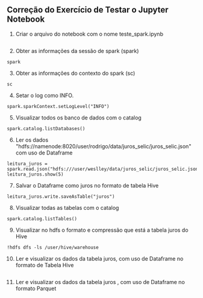 ## Correção do Exercício de Testar o Jupyter Notebook

1. Criar o arquivo do notebook com o nome teste_spark.ipynb
```jupyter
```

2. Obter as informações da sessão de spark (spark)
```jupyter
spark
```

3. Obter as informações do contexto do spark (sc)
```jupyter
sc
```

4. Setar o log como INFO.
```jupyter
spark.sparkContext.setLogLevel("INFO")
```

5. Visualizar todos os banco de dados com o catalog
```jupyter
spark.catalog.listDatabases()
```

6. Ler os dados "hdfs://namenode:8020/user/rodrigo/data/juros_selic/juros_selic.json" com uso de Dataframe
```jupyter
leitura_juros = spark.read.json("hdfs:///user/weslley/data/juros_selic/juros_selic.json")
leitura_juros.show(5)
```

7. Salvar o Dataframe como juros no formato de tabela Hive
```jupyter
leitura_juros.write.saveAsTable("juros")
```

8. Visualizar todas as tabelas com o catalog
```jupyter
spark.catalog.listTables()
```

9. Visualizar no hdfs o formato e compressão que está a tabela juros do Hive
```jupyter
!hdfs dfs -ls /user/hive/warehouse
```

10. Ler e visualizar os dados da tabela juros, com uso de Dataframe no formato de Tabela Hive
```jupyter

```

11. Ler e visualizar os dados da tabela juros , com uso de Dataframe no formato Parquet
```jupyter
```